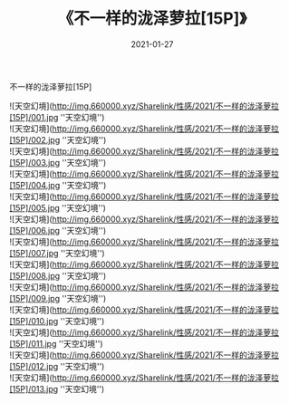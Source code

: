 ﻿---
layout: post
title:  《不一样的泷泽萝拉[15P]》
date:   2021-01-27
img: http://img.660000.xyz/Sharelink/性感/2021/不一样的泷泽萝拉[15P]/000.jpg
categories: [美女, 性感, 泳衣]
---

不一样的泷泽萝拉[15P]



![天空幻境](http://img.660000.xyz/Sharelink/性感/2021/不一样的泷泽萝拉[15P]/001.jpg ''天空幻境'') <br>
![天空幻境](http://img.660000.xyz/Sharelink/性感/2021/不一样的泷泽萝拉[15P]/002.jpg ''天空幻境'') <br>
![天空幻境](http://img.660000.xyz/Sharelink/性感/2021/不一样的泷泽萝拉[15P]/003.jpg ''天空幻境'') <br>
![天空幻境](http://img.660000.xyz/Sharelink/性感/2021/不一样的泷泽萝拉[15P]/004.jpg ''天空幻境'') <br>
![天空幻境](http://img.660000.xyz/Sharelink/性感/2021/不一样的泷泽萝拉[15P]/005.jpg ''天空幻境'') <br>
![天空幻境](http://img.660000.xyz/Sharelink/性感/2021/不一样的泷泽萝拉[15P]/006.jpg ''天空幻境'') <br>
![天空幻境](http://img.660000.xyz/Sharelink/性感/2021/不一样的泷泽萝拉[15P]/007.jpg ''天空幻境'') <br>
![天空幻境](http://img.660000.xyz/Sharelink/性感/2021/不一样的泷泽萝拉[15P]/008.jpg ''天空幻境'') <br>
![天空幻境](http://img.660000.xyz/Sharelink/性感/2021/不一样的泷泽萝拉[15P]/009.jpg ''天空幻境'') <br>
![天空幻境](http://img.660000.xyz/Sharelink/性感/2021/不一样的泷泽萝拉[15P]/010.jpg ''天空幻境'') <br>
![天空幻境](http://img.660000.xyz/Sharelink/性感/2021/不一样的泷泽萝拉[15P]/011.jpg ''天空幻境'') <br>
![天空幻境](http://img.660000.xyz/Sharelink/性感/2021/不一样的泷泽萝拉[15P]/012.jpg ''天空幻境'') <br>
![天空幻境](http://img.660000.xyz/Sharelink/性感/2021/不一样的泷泽萝拉[15P]/013.jpg ''天空幻境'') <br>